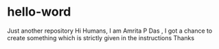 # hello-word
Just another repository
Hi Humans,
I am Amrita P Das , I got a chance to create something which is strictly given in the instructions
Thanks 
